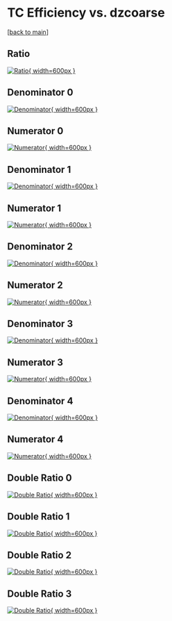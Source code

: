 # TC Efficiency vs. dzcoarse

[[back to main](./)]



## Ratio

[![Ratio](../mtv/var/TC_loweta_13_0_eff_dzcoarse.png){ width=600px }](../mtv/var/TC_loweta_13_0_eff_dzcoarse.pdf)

## Denominator 0

[![Denominator](../mtv/den/TC_loweta_13_0_eff_dzcoarse_den0.png){ width=600px }](../mtv/den/TC_loweta_13_0_eff_dzcoarse_den0.pdf)

## Numerator 0

[![Numerator](../mtv/num/TC_loweta_13_0_eff_dzcoarse_num0.png){ width=600px }](../mtv/num/TC_loweta_13_0_eff_dzcoarse_num0.pdf)

## Denominator 1

[![Denominator](../mtv/den/TC_loweta_13_0_eff_dzcoarse_den1.png){ width=600px }](../mtv/den/TC_loweta_13_0_eff_dzcoarse_den1.pdf)

## Numerator 1

[![Numerator](../mtv/num/TC_loweta_13_0_eff_dzcoarse_num1.png){ width=600px }](../mtv/num/TC_loweta_13_0_eff_dzcoarse_num1.pdf)

## Denominator 2

[![Denominator](../mtv/den/TC_loweta_13_0_eff_dzcoarse_den2.png){ width=600px }](../mtv/den/TC_loweta_13_0_eff_dzcoarse_den2.pdf)

## Numerator 2

[![Numerator](../mtv/num/TC_loweta_13_0_eff_dzcoarse_num2.png){ width=600px }](../mtv/num/TC_loweta_13_0_eff_dzcoarse_num2.pdf)

## Denominator 3

[![Denominator](../mtv/den/TC_loweta_13_0_eff_dzcoarse_den3.png){ width=600px }](../mtv/den/TC_loweta_13_0_eff_dzcoarse_den3.pdf)

## Numerator 3

[![Numerator](../mtv/num/TC_loweta_13_0_eff_dzcoarse_num3.png){ width=600px }](../mtv/num/TC_loweta_13_0_eff_dzcoarse_num3.pdf)

## Denominator 4

[![Denominator](../mtv/den/TC_loweta_13_0_eff_dzcoarse_den4.png){ width=600px }](../mtv/den/TC_loweta_13_0_eff_dzcoarse_den4.pdf)

## Numerator 4

[![Numerator](../mtv/num/TC_loweta_13_0_eff_dzcoarse_num4.png){ width=600px }](../mtv/num/TC_loweta_13_0_eff_dzcoarse_num4.pdf)

## Double Ratio 0

[![Double Ratio](../mtv/ratio/TC_loweta_13_0_eff_dzcoarse_ratio0.png){ width=600px }](../mtv/ratio/TC_loweta_13_0_eff_dzcoarse_ratio0.pdf)

## Double Ratio 1

[![Double Ratio](../mtv/ratio/TC_loweta_13_0_eff_dzcoarse_ratio1.png){ width=600px }](../mtv/ratio/TC_loweta_13_0_eff_dzcoarse_ratio1.pdf)

## Double Ratio 2

[![Double Ratio](../mtv/ratio/TC_loweta_13_0_eff_dzcoarse_ratio2.png){ width=600px }](../mtv/ratio/TC_loweta_13_0_eff_dzcoarse_ratio2.pdf)

## Double Ratio 3

[![Double Ratio](../mtv/ratio/TC_loweta_13_0_eff_dzcoarse_ratio3.png){ width=600px }](../mtv/ratio/TC_loweta_13_0_eff_dzcoarse_ratio3.pdf)

